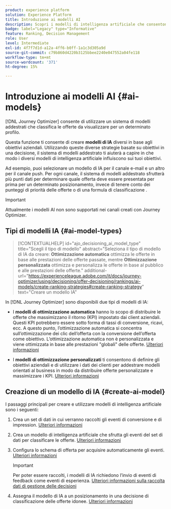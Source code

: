 ```yaml
---
product: experience platform
solution: Experience Platform
title: Introduzione ai modelli AI
description: Scopri i modelli di intelligenza artificiale che consentono di classificare le offerte
badge: label="Legacy" type="Informative"
feature: Ranking, Decision Management
role: User
level: Intermediate
exl-id: 4f7f7d1d-a12a-4ff6-b0ff-1a1c3d305a9d
source-git-commit: c79b860d4220b3125bbee2240e047552a04fe118
workflow-type: tm+mt
source-wordcount: '371'
ht-degree: 15%

---
```


# Introduzione ai modelli AI {#ai-models}

[!DNL Journey Optimizer] consente di utilizzare un sistema di modelli addestrati che classifica le offerte da visualizzare per un determinato profilo.

Questa funzione ti consente di creare **modelli di IA** diversi in base agli obiettivi aziendali. Utilizzando queste diverse strategie basate su obiettivi in una decisione, il sistema di modelli addestrato ti aiuterà a capire in che modo i diversi modelli di intelligenza artificiale influiscono sui tuoi obiettivi.

Ad esempio, puoi selezionare un modello di IA per il canale e-mail e un altro per il canale push. Per ogni canale, il sistema di modelli addestrato sfrutterà più punti dati per determinare quale offerta deve essere presentata per prima per un determinato posizionamento, invece di tenere conto dei punteggi di priorità delle offerte o di una formula di classificazione [](create-ranking-formulas.md).

>[!IMPORTANT]
>
>Attualmente i modelli AI non sono supportati nei canali creati con Journey Optimizer.

## Tipi di modelli IA {#ai-model-types}

>[!CONTEXTUALHELP]
>id="ajo_decisioning_ai_model_type"
>title="Scegli il tipo di modello"
>abstract="Seleziona il tipo di modello di IA da creare: **Ottimizzazione automatica** ottimizza le offerte in base alle prestazioni delle offerte passate, mentre **Ottimizzazione personalizzata** ottimizza e personalizza le offerte in base al pubblico e alle prestazioni delle offerte."
>additional-url="https://experienceleague.adobe.com/it/docs/journey-optimizer/using/decisioning/offer-decisioning/rankings/ai-models/create-ranking-strategies#create-ranking-strategy" text="Creare un modello IA"

In [!DNL Journey Optimizer] sono disponibili due tipi di modelli di IA:

* I **modelli di ottimizzazione automatica** hanno lo scopo di distribuire le offerte che massimizzano il ritorno (KPI) impostato dai client aziendali. Questi KPI potrebbero essere sotto forma di tassi di conversione, ricavi, ecc. A questo punto, l’ottimizzazione automatica si concentra sull’ottimizzazione dei clic dell’offerta con la conversione dell’offerta come obiettivo. L’ottimizzazione automatica non è personalizzata e viene ottimizzata in base alle prestazioni &quot;globali&quot; delle offerte. [Ulteriori informazioni](auto-optimization-model.md)

* I **modelli di ottimizzazione personalizzati** ti consentono di definire gli obiettivi aziendali e di utilizzare i dati dei clienti per addestrare modelli orientati al business in modo da distribuire offerte personalizzate e massimizzare i KPI. [Ulteriori informazioni](personalized-optimization-model.md)

## Creazione di un modello di IA {#create-ai-model}

I passaggi principali per creare e utilizzare modelli di intelligenza artificiale sono i seguenti:

1. Crea un set di dati in cui verranno raccolti gli eventi di conversione e di impression. [Ulteriori informazioni](../data-collection/create-dataset.md)

1. Crea un modello di intelligenza artificiale che sfrutta gli eventi del set di dati per classificare le offerte. [Ulteriori informazioni](create-ranking-strategies.md)

1. Configura lo schema di offerta per acquisire automaticamente gli eventi. [Ulteriori informazioni](../data-collection/schema-requirement.md)

   >[!IMPORTANT]
   >
   >Per poter essere raccolti, i modelli di IA richiedono l’invio di eventi di feedback come eventi di esperienza. [Ulteriori informazioni sulla raccolta dati di gestione delle decisioni](../data-collection/data-collection.md)

1. Assegna il modello di IA a un posizionamento in una decisione di classificazione delle offerte idonee. [Ulteriori informazioni](../offer-activities/configure-offer-selection.md)
